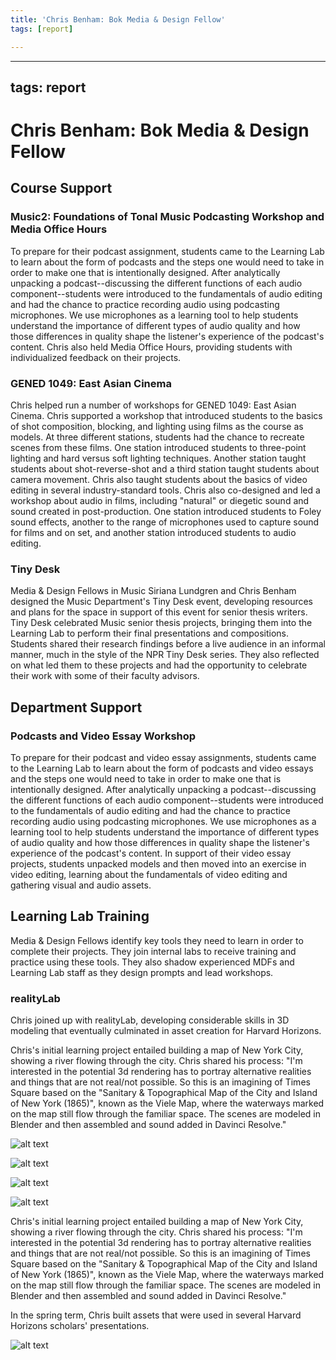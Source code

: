 ```yaml
---
title: 'Chris Benham: Bok Media & Design Fellow'
tags: [report]

---
```


---
tags: report
---

# Chris Benham: Bok Media & Design Fellow

## Course Support

### Music2: Foundations of Tonal Music Podcasting Workshop and Media Office Hours

To prepare for their podcast assignment, students came to the Learning Lab to learn about the form of podcasts and the steps one would need to take in order to make one that is intentionally designed. After analytically unpacking a podcast--discussing the different functions of each audio component--students were introduced to the fundamentals of audio editing and had the chance to practice recording audio using podcasting microphones. We use microphones as a learning tool to help students understand the importance of different types of audio quality and how those differences in quality shape the listener's experience of the podcast's content. Chris also held Media Office Hours, providing students with individualized feedback on their projects.

### GENED 1049: East Asian Cinema
Chris helped run a number of workshops for GENED 1049: East Asian Cinema. Chris supported a workshop that introduced students to the basics of shot composition, blocking, and lighting using films as the course as models. At three different stations, students had the chance to recreate scenes from these films. One station introduced students to three-point lighting and hard versus soft lighting techniques. Another station taught students about shot-reverse-shot and a third station taught students about camera movement. Chris also taught students about the basics of video editing in several industry-standard tools. Chris also co-designed and led a workshop about audio in films, including "natural" or diegetic sound and sound created in post-production. One station introduced students to Foley sound effects, another to the range of microphones used to capture sound for films and on set, and another station introduced students to audio editing. 

### Tiny Desk

Media & Design Fellows in Music Siriana Lundgren and Chris Benham designed the Music Department's Tiny Desk event, developing resources and plans for the space in support of this event for senior thesis writers. Tiny Desk celebrated Music senior thesis projects, bringing them into the Learning Lab to perform their final presentations and compositions. Students shared their research findings before a live audience in an informal manner, much in the style of the NPR Tiny Desk series. They also reflected on what led them to these projects and had the opportunity to celebrate their work with some of their faculty advisors.

## Department Support

### Podcasts and Video Essay Workshop

To prepare for their podcast and video essay assignments, students came to the Learning Lab to learn about the form of podcasts and video essays and the steps one would need to take in order to make one that is intentionally designed. After analytically unpacking a podcast--discussing the different functions of each audio component--students were introduced to the fundamentals of audio editing and had the chance to practice recording audio using podcasting microphones. We use microphones as a learning tool to help students understand the importance of different types of audio quality and how those differences in quality shape the listener's experience of the podcast's content. In support of their video essay projects, students unpacked models and then moved into an exercise in video editing, learning about the fundamentals of video editing and gathering visual and audio assets.

## Learning Lab Training

Media & Design Fellows identify key tools they need to learn in order to complete their projects. They join internal labs to receive training and practice using these tools. They also shadow experienced MDFs and Learning Lab staff as they design prompts and lead workshops. 

### realityLab

Chris joined up with realityLab, developing considerable skills in 3D modeling that eventually culminated in asset creation for Harvard Horizons.

Chris's initial learning project entailed building a map of New York City, showing a river flowing through the city. Chris shared his process: "I'm interested in the potential 3d rendering has to portray alternative realities and things that are not real/not possible. So this is an imagining of Times Square based on the "Sanitary & Topographical Map of the City and Island of New York (1865)", known as the Viele Map, where the waterways marked on the map still flow through the familiar space. The scenes are modeled in Blender and then assembled and sound added in Davinci Resolve."

![alt text](https://files.slack.com/files-pri/T0HTW3H0V-F047X5WETLM/benhamcityrough.jpg?pub_secret=f6ed3ade98)

![alt text](https://files.slack.com/files-pri/T0HTW3H0V-F047TG33SMU/square_on_map.jpg?pub_secret=dd2c5bcfdd)

![alt text](https://files.slack.com/files-pri/T0HTW3H0V-F044ME24EC9/benhamsquarepartial928hdri.png?pub_secret=2a1378fe56)

![alt text](https://files.slack.com/files-pri/T0HTW3H0V-F04805MK5GA/squareclose.jpg?pub_secret=2829ca46e7)

Chris's initial learning project entailed building a map of New York City, showing a river flowing through the city. Chris shared his process: "I'm interested in the potential 3d rendering has to portray alternative realities and things that are not real/not possible. So this is an imagining of Times Square based on the "Sanitary & Topographical Map of the City and Island of New York (1865)", known as the Viele Map, where the waterways marked on the map still flow through the familiar space. The scenes are modeled in Blender and then assembled and sound added in Davinci Resolve."

In the spring term, Chris built assets that were used in several Harvard Horizons scholars' presentations.

![alt text](https://files.slack.com/files-pri/T0HTW3H0V-F057U20BE8N/jglobe.gif?pub_secret=b5c61d4ba4)



